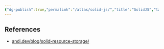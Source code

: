 ```yaml
---
{"dg-publish":true,"permalink":"/atlas/solid-js/","title":"SolidJS","tags":["javascript","typescript","solidjs"],"updated":"2025-05-27T16:27:59.956-07:00"}
---
```


## References

- [andi.dev/blog/solid-resource-storage/](https://andi.dev/blog/solid-resource-storage/)